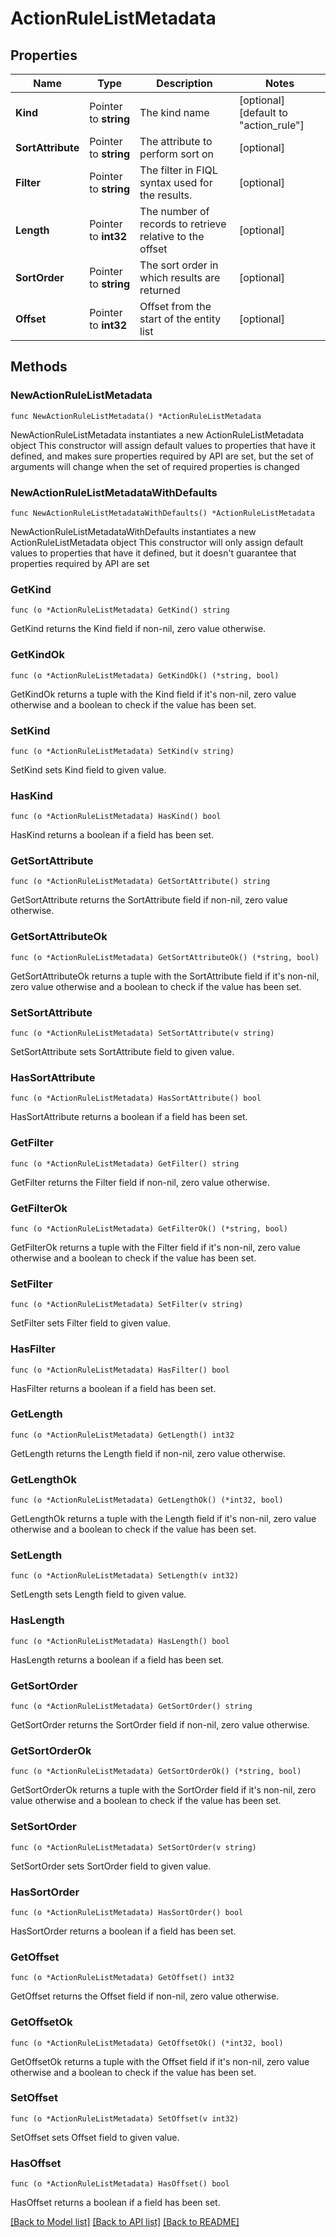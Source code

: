 # ActionRuleListMetadata

## Properties

Name | Type | Description | Notes
------------ | ------------- | ------------- | -------------
**Kind** | Pointer to **string** | The kind name | [optional] [default to "action_rule"]
**SortAttribute** | Pointer to **string** | The attribute to perform sort on | [optional] 
**Filter** | Pointer to **string** | The filter in FIQL syntax used for the results. | [optional] 
**Length** | Pointer to **int32** | The number of records to retrieve relative to the offset | [optional] 
**SortOrder** | Pointer to **string** | The sort order in which results are returned | [optional] 
**Offset** | Pointer to **int32** | Offset from the start of the entity list | [optional] 

## Methods

### NewActionRuleListMetadata

`func NewActionRuleListMetadata() *ActionRuleListMetadata`

NewActionRuleListMetadata instantiates a new ActionRuleListMetadata object
This constructor will assign default values to properties that have it defined,
and makes sure properties required by API are set, but the set of arguments
will change when the set of required properties is changed

### NewActionRuleListMetadataWithDefaults

`func NewActionRuleListMetadataWithDefaults() *ActionRuleListMetadata`

NewActionRuleListMetadataWithDefaults instantiates a new ActionRuleListMetadata object
This constructor will only assign default values to properties that have it defined,
but it doesn't guarantee that properties required by API are set

### GetKind

`func (o *ActionRuleListMetadata) GetKind() string`

GetKind returns the Kind field if non-nil, zero value otherwise.

### GetKindOk

`func (o *ActionRuleListMetadata) GetKindOk() (*string, bool)`

GetKindOk returns a tuple with the Kind field if it's non-nil, zero value otherwise
and a boolean to check if the value has been set.

### SetKind

`func (o *ActionRuleListMetadata) SetKind(v string)`

SetKind sets Kind field to given value.

### HasKind

`func (o *ActionRuleListMetadata) HasKind() bool`

HasKind returns a boolean if a field has been set.

### GetSortAttribute

`func (o *ActionRuleListMetadata) GetSortAttribute() string`

GetSortAttribute returns the SortAttribute field if non-nil, zero value otherwise.

### GetSortAttributeOk

`func (o *ActionRuleListMetadata) GetSortAttributeOk() (*string, bool)`

GetSortAttributeOk returns a tuple with the SortAttribute field if it's non-nil, zero value otherwise
and a boolean to check if the value has been set.

### SetSortAttribute

`func (o *ActionRuleListMetadata) SetSortAttribute(v string)`

SetSortAttribute sets SortAttribute field to given value.

### HasSortAttribute

`func (o *ActionRuleListMetadata) HasSortAttribute() bool`

HasSortAttribute returns a boolean if a field has been set.

### GetFilter

`func (o *ActionRuleListMetadata) GetFilter() string`

GetFilter returns the Filter field if non-nil, zero value otherwise.

### GetFilterOk

`func (o *ActionRuleListMetadata) GetFilterOk() (*string, bool)`

GetFilterOk returns a tuple with the Filter field if it's non-nil, zero value otherwise
and a boolean to check if the value has been set.

### SetFilter

`func (o *ActionRuleListMetadata) SetFilter(v string)`

SetFilter sets Filter field to given value.

### HasFilter

`func (o *ActionRuleListMetadata) HasFilter() bool`

HasFilter returns a boolean if a field has been set.

### GetLength

`func (o *ActionRuleListMetadata) GetLength() int32`

GetLength returns the Length field if non-nil, zero value otherwise.

### GetLengthOk

`func (o *ActionRuleListMetadata) GetLengthOk() (*int32, bool)`

GetLengthOk returns a tuple with the Length field if it's non-nil, zero value otherwise
and a boolean to check if the value has been set.

### SetLength

`func (o *ActionRuleListMetadata) SetLength(v int32)`

SetLength sets Length field to given value.

### HasLength

`func (o *ActionRuleListMetadata) HasLength() bool`

HasLength returns a boolean if a field has been set.

### GetSortOrder

`func (o *ActionRuleListMetadata) GetSortOrder() string`

GetSortOrder returns the SortOrder field if non-nil, zero value otherwise.

### GetSortOrderOk

`func (o *ActionRuleListMetadata) GetSortOrderOk() (*string, bool)`

GetSortOrderOk returns a tuple with the SortOrder field if it's non-nil, zero value otherwise
and a boolean to check if the value has been set.

### SetSortOrder

`func (o *ActionRuleListMetadata) SetSortOrder(v string)`

SetSortOrder sets SortOrder field to given value.

### HasSortOrder

`func (o *ActionRuleListMetadata) HasSortOrder() bool`

HasSortOrder returns a boolean if a field has been set.

### GetOffset

`func (o *ActionRuleListMetadata) GetOffset() int32`

GetOffset returns the Offset field if non-nil, zero value otherwise.

### GetOffsetOk

`func (o *ActionRuleListMetadata) GetOffsetOk() (*int32, bool)`

GetOffsetOk returns a tuple with the Offset field if it's non-nil, zero value otherwise
and a boolean to check if the value has been set.

### SetOffset

`func (o *ActionRuleListMetadata) SetOffset(v int32)`

SetOffset sets Offset field to given value.

### HasOffset

`func (o *ActionRuleListMetadata) HasOffset() bool`

HasOffset returns a boolean if a field has been set.


[[Back to Model list]](../README.md#documentation-for-models) [[Back to API list]](../README.md#documentation-for-api-endpoints) [[Back to README]](../README.md)


